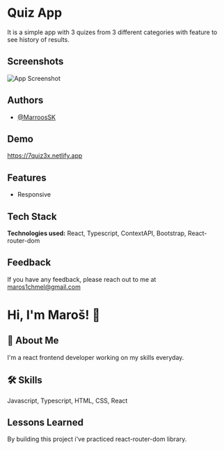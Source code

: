 
# Quiz App

It is a simple app with 3 quizes from 3 different categories with feature to see history of results.


## Screenshots

![App Screenshot](https://i.postimg.cc/8P70mBQc/7-quiz.jpg)


## Authors

- [@MarroosSK](https://github.com/MarroosSK)


## Demo

https://7quiz3x.netlify.app


## Features

- Responsive



## Tech Stack

**Technologies used:** React, Typescript, ContextAPI, Bootstrap, React-router-dom



## Feedback

If you have any feedback, please reach out to me at maros1chmel@gmail.com


# Hi, I'm Maroš! 👋


## 🚀 About Me
I'm a react frontend developer working on my skills everyday.


## 🛠 Skills
Javascript, Typescript, HTML, CSS, React


## Lessons Learned

By building this project i've practiced react-router-dom library.

